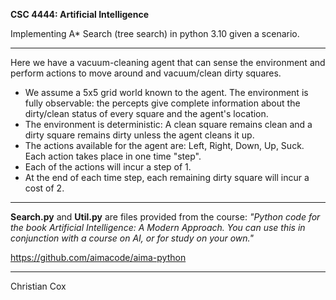 **CSC 4444: Artificial Intelligence**

Implementing A* Search (tree search) in python 3.10 given a scenario. 

___________________________________________________________________________________________________________________________________________________________________________________
Here we have a vacuum-cleaning agent that can sense the environment and perform actions to move around and vacuum/clean dirty squares.
- We assume a 5x5 grid world known to the agent. The environment is fully observable: the percepts give complete information about the dirty/clean status of every square and the agent's location.
- The environment is deterministic: A clean square remains clean and a dirty square remains dirty unless the agent cleans it up.
- The actions available for the agent are: Left, Right, Down, Up, Suck. Each action takes place in one time "step".
- Each of the actions will incur a step of 1.
- At the end of each time step, each remaining dirty square will incur a cost of 2.
___________________________________________________________________________________________________________________________________________________________________________________

**Search.py** and **Util.py** are files provided from the course:
_"Python code for the book Artificial Intelligence: A Modern Approach. You can use this in conjunction with a course on AI, or for study on your own."_

https://github.com/aimacode/aima-python
___________________________________________________________________________________________________________________________________________________________________________________

Christian Cox
